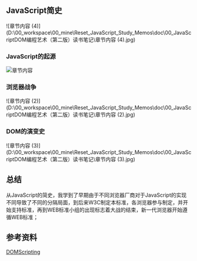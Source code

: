 ##  JavaScript简史

![章节内容 (4)](D:\00_workspace\00_mine\Reset_JavaScript_Study_Memos\doc\00_JavaScriptDOM编程艺术（第二版）读书笔记\章节内容 (4).jpg)

### JavaScript的起源

![章节内容](D:\00_workspace\00_mine\Reset_JavaScript_Study_Memos\doc\00_JavaScriptDOM编程艺术（第二版）读书笔记\章节内容.jpg)



### 浏览器战争

![章节内容 (2)](D:\00_workspace\00_mine\Reset_JavaScript_Study_Memos\doc\00_JavaScriptDOM编程艺术（第二版）读书笔记\章节内容 (2).jpg)

### DOM的演变史

![章节内容 (3)](D:\00_workspace\00_mine\Reset_JavaScript_Study_Memos\doc\00_JavaScriptDOM编程艺术（第二版）读书笔记\章节内容 (3).jpg)

## 总结

从JavaScript的简史，我学到了早期由于不同浏览器厂商对于JavaScript的实现不同导致了不同的分隔局面，到后来W3C制定本标准，各浏览器参与制定，并开始支持标准，再到WEB标准小组的出现标志着大战的结束，新一代浏览器开始遵循WEB标准；

## 参考资料

[DOMScripting](https://domscripting.com/)